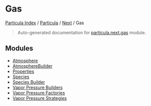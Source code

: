 # Gas

[Particula Index](../../../README.md#particula-index) / [Particula](../../index.md#particula) / [Next](../index.md#next) / Gas

> Auto-generated documentation for [particula.next.gas](https://github.com/Gorkowski/particula/blob/main/particula/next/gas/__init__.py) module.

## Modules

- [Atmosphere](./atmosphere.md)
- [AtmosphereBuilder](./atmosphere_builder.md)
- [Properties](properties/index.md)
- [Species](./species.md)
- [Species Builder](./species_builder.md)
- [Vapor Pressure Builders](./vapor_pressure_builders.md)
- [Vapor Pressure Factories](./vapor_pressure_factories.md)
- [Vapor Pressure Strategies](./vapor_pressure_strategies.md)
